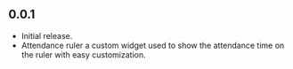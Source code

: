 ## 0.0.1

* Initial release.
* Attendance ruler a custom widget used to show the attendance time on the ruler with easy
  customization.

